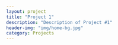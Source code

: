 ```yaml
---
layout: project
title: "Project 1"
description: "Description of Project #1"
header-img: "img/home-bg.jpg"
category: Projects
---
```

